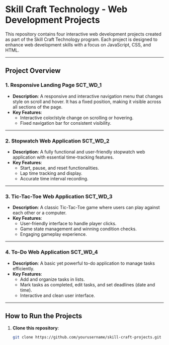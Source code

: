 # Skill Craft Technology - Web Development Projects

This repository contains four interactive web development projects created as part of the Skill Craft Technology program. Each project is designed to enhance web development skills with a focus on JavaScript, CSS, and HTML. 

---

## Project Overview

### 1. **Responsive Landing Page**  **SCT_WD_1**
   - **Description**: A responsive and interactive navigation menu that changes style on scroll and hover. It has a fixed position, making it visible across all sections of the page.
   - **Key Features**:
     - Interactive color/style change on scrolling or hovering.
     - Fixed navigation bar for consistent visibility.

---

### 2. **Stopwatch Web Application**  **SCT_WD_2**
   - **Description**: A fully functional and user-friendly stopwatch web application with essential time-tracking features.
   - **Key Features**:
     - Start, pause, and reset functionalities.
     - Lap time tracking and display.
     - Accurate time interval recording.

---

### 3. **Tic-Tac-Toe Web Application**  **SCT_WD_3**
   - **Description**: A classic Tic-Tac-Toe game where users can play against each other or a computer.
   - **Key Features**:
     - User-friendly interface to handle player clicks.
     - Game state management and winning condition checks.
     - Engaging gameplay experience.

---

### 4. **To-Do Web Application**  **SCT_WD_4**
   - **Description**: A basic yet powerful to-do application to manage tasks efficiently.
   - **Key Features**:
     - Add and organize tasks in lists.
     - Mark tasks as completed, edit tasks, and set deadlines (date and time).
     - Interactive and clean user interface.

---

## How to Run the Projects

1. **Clone this repository**:
   ```bash
   git clone https://github.com/yourusername/skill-craft-projects.git

